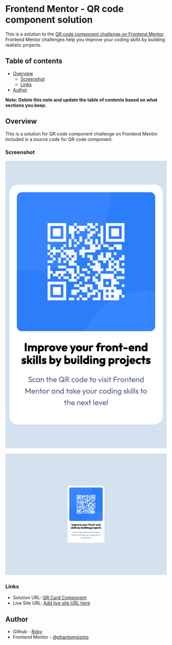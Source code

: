 # Frontend Mentor - QR code component solution

This is a solution to the [QR code component challenge on Frontend Mentor](https://www.frontendmentor.io/challenges/qr-code-component-iux_sIO_H). Frontend Mentor challenges help you improve your coding skills by building realistic projects.

## Table of contents

- [Overview](#overview)
  - [Screenshot](#screenshot)
  - [Links](#links)
- [Author](#author)

**Note: Delete this note and update the table of contents based on what sections you keep.**

## Overview

This is a solution for QR code component challenge on Frontend Mentor.
Included is a source code for QR code component.

### Screenshot

![Mobile Version](image.png)

![Desktop Version](image-1.png)

### Links

- Solution URL: [QR Card Component](https://github.com/phantomgizmo/QR-card-component)
- Live Site URL: [Add live site URL here](https://your-live-site-url.com)

## Author

- Github - [Roby](https://github.com/phantomgizmo)
- Frontend Mentor - [@phantomgizmo](https://www.frontendmentor.io/profile/phantomgizmo)
